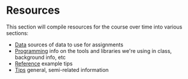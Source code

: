 # Resources

This section will compile resources for the course over time into various sections:

- [Data](datasets) sources of data to use for assignments
- [Programming](python) info on the tools and libraries we're using in class, background info, etc
- [Reference](references) example tips
- [Tips](tips) general, semi-related information
